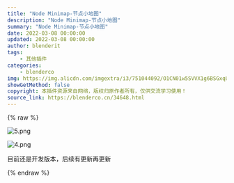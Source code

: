```yaml
---
title: "Node Minimap-节点小地图"
description: "Node Minimap-节点小地图"
summary: "Node Minimap-节点小地图"
date: 2022-03-08 00:00:00
updated: 2022-03-08 00:00:00
author: blenderit
tags: 
    - 其他插件
categories:
    - blenderco
img: https://img.alicdn.com/imgextra/i3/751044092/O1CN01w5SVVX1g6BSGxqUGN_!!751044092.png
showGetMethod: false
copyright: 本插件资源来自网络，版权归原作者所有，仅供交流学习使用！
source_link: https://blenderco.cn/34648.html
---
```


{% raw %}
<p><img class="aligncenter" src="https://img.alicdn.com/imgextra/i3/751044092/O1CN01w5SVVX1g6BSGxqUGN_!!751044092.png" alt="5.png"></p><p><img src="https://img.alicdn.com/imgextra/i3/751044092/O1CN01jTgVwM1g6BSBWIOXH_!!751044092.png" alt="4.png"></p><p>目前还是开发版本，后续有更新再更新</p>
<div style="display: none">blenderco</div>
{% endraw %}